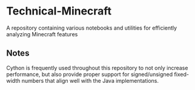 # Technical-Minecraft

A repository containing various notebooks and utilities for efficiently analyzing Minecraft features

## Notes

Cython is frequently used throughout this repository to not only increase performance, but also provide proper support for signed/unsigned fixed-width numbers that align well with the Java implementations.
